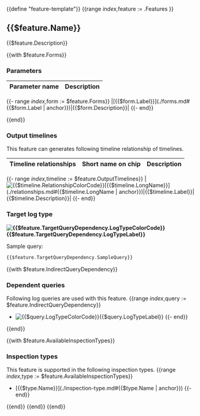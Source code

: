 {{define "feature-template"}}
{{range $index,$feature := .Features }}
<!-- BEGIN GENERATED PART: feature-element-header-{{$feature.ID}} -->
## {{$feature.Name}}

{{$feature.Description}}

<!-- END GENERATED PART: feature-element-header-{{$feature.ID}} -->
{{with $feature.Forms}}
<!-- BEGIN GENERATED PART: feature-element-depending-form-header-{{$feature.ID}} -->
### Parameters

|Parameter name|Description|
|:-:|---|
{{- range $index,$form := $feature.Forms}}
|[{{$form.Label}}](./forms.md#{{$form.Label | anchor}})|{{$form.Description}}|
{{- end}}
<!-- END GENERATED PART: feature-element-depending-form-header-{{$feature.ID}} -->
{{end}}

<!-- BEGIN GENERATED PART: feature-element-output-timelines-{{$feature.ID}} -->
### Output timelines

This feature can generates following timeline relationship of timelines. 

|Timeline relationships|Short name on chip|Description|
|:-:|:-:|:-:|
{{- range $index,$timeline := $feature.OutputTimelines}}
|![{{$timeline.RelationshipColorCode}}](https://placehold.co/15x15/{{$timeline.RelationshipColorCode}}/{{$timeline.RelationshipColorCode}}.png)[{{$timeline.LongName}}](./relationships.md#{{$timeline.LongName | anchor}})|{{$timeline.Label}}|{{$timeline.Description}}|
{{- end}}

<!-- END GENERATED PART: feature-element-output-timelines-{{$feature.ID}} -->
<!-- BEGIN GENERATED PART: feature-element-target-query-{{$feature.ID}} -->
### Target log type

**![{{$feature.TargetQueryDependency.LogTypeColorCode}}](https://placehold.co/15x15/{{$feature.TargetQueryDependency.LogTypeColorCode}}/{{$feature.TargetQueryDependency.LogTypeColorCode}}.png){{$feature.TargetQueryDependency.LogTypeLabel}}**

Sample query:

```ada {{/* "ada" syntax highlighting is good for Cloud Logging filter */}}
{{$feature.TargetQueryDependency.SampleQuery}}
```

<!-- END GENERATED PART: feature-element-target-query-{{$feature.ID}} -->
{{with $feature.IndirectQueryDependency}}
<!-- BEGIN GENERATED PART: feature-element-depending-indirect-query-header-{{$feature.ID}} -->
### Dependent queries

Following log queries are used with this feature.
{{range $index,$query := $feature.IndirectQueryDependency}}
* ![{{$query.LogTypeColorCode}}](https://placehold.co/15x15/{{$query.LogTypeColorCode}}/{{$query.LogTypeColorCode}}.png){{$query.LogTypeLabel}}
{{- end}}
<!-- END GENERATED PART: feature-element-depending-indirect-query-header-{{$feature.ID}} -->
{{end}}

{{with $feature.AvailableInspectionTypes}}
<!-- BEGIN GENERATED PART: feature-element-available-inspection-type-{{$feature.ID}} -->
### Inspection types

This feature is supported in the following inspection types.
{{range $index,$type := $feature.AvailableInspectionTypes}}
* [{{$type.Name}}](./inspection-type.md#{{$type.Name | anchor}})
{{- end}}
<!-- END GENERATED PART: feature-element-available-inspection-type-{{$feature.ID}} -->
{{end}}
{{end}}
{{end}}
